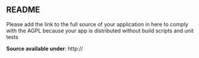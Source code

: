 ## README

Please add the link to the full source of your application in here to comply
with the AGPL because your app is distributed without build scripts and unit tests

**Source available under**: http://